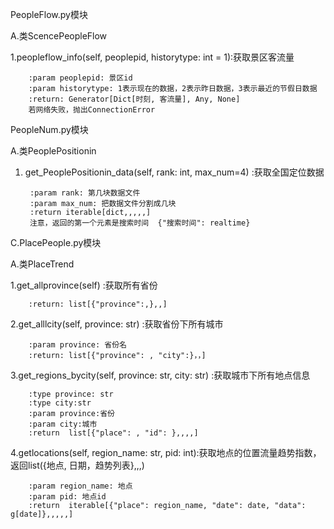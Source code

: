 PeopleFlow.py模块

A.类ScencePeopleFlow

1.peopleflow_info(self, peoplepid, historytype: int = 1):获取景区客流量
        
        :param peoplepid: 景区id
        :param historytype: 1表示现在的数据，2表示昨日数据，3表示最近的节假日数据
        :return: Generator[Dict[时刻, 客流量], Any, None]
        若网络失败，抛出ConnectionError

PeopleNum.py模块

A.类PeoplePositionin

1. get_PeoplePositionin_data(self, rank: int, max_num=4) :获取全国定位数据
    
    
        :param rank: 第几块数据文件
        :param max_num: 把数据文件分割成几块
        :return iterable[dict,,,,,]
        注意，返回的第一个元素是搜索时间  {"搜索时间": realtime}
        
C.PlacePeople.py模块

A.类PlaceTrend

1.get_allprovince(self) :获取所有省份
        
        :return: list[{"province":,},,]
2.get_alllcity(self, province: str) :获取省份下所有城市
        
        :param province: 省份名
        :return: list[{"province": , "city":}，，]
        
3.get_regions_bycity(self, province: str, city: str) :获取城市下所有地点信息


        :type province: str
        :type city:str
        :param province:省份
        :param city:城市
        :return  list[{"place": , "id": },,,,]
        
4.getlocations(self, region_name: str, pid: int):获取地点的位置流量趋势指数，返回list({地点, 日期，趋势列表},,,)

        

        :param region_name: 地点
        :param pid: 地点id
        :return  iterable[{"place": region_name, "date": date, "data": g[date]},,,,,]